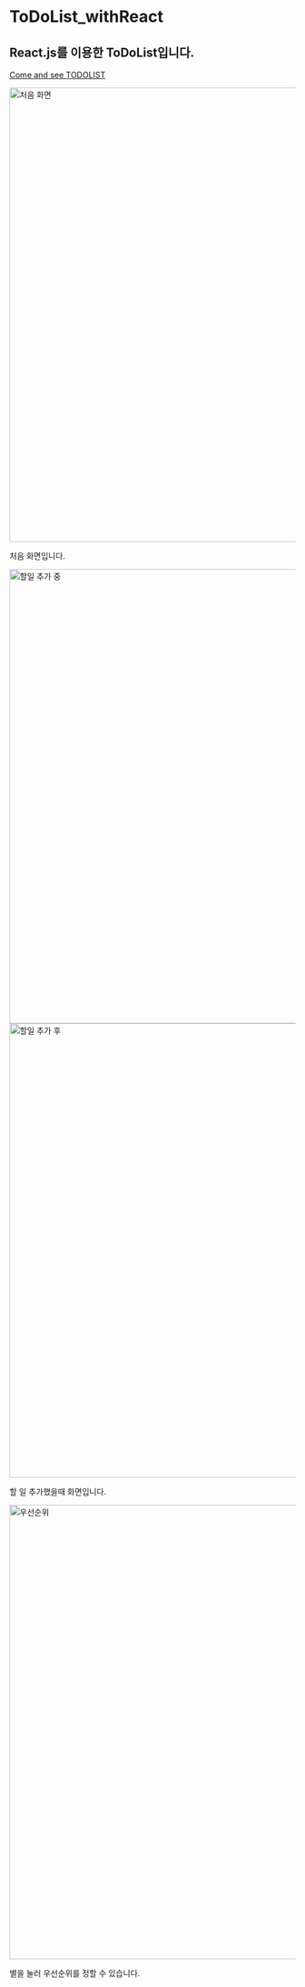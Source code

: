 # ToDoList_withReact

## React.js를 이용한 ToDoList입니다.

<a href ="https://makeyourtodos.netlify.app/">Come and see TODOLIST</a>

<img width="800" alt="처음 화면" src="https://github.com/goodbyebada/ToDoList_withReact/assets/90432681/e56725d7-6bfb-47fe-b111-157a92c03a76">
<p>처음 화면입니다.</p>

<img width="800" alt="할일 추가 중" src="https://github.com/goodbyebada/ToDoList_withReact/assets/90432681/053fae86-c9d6-4b27-b847-2f6fcbd7fa80">
<img width="800" alt="할일 추가 후 " src="https://github.com/goodbyebada/ToDoList_withReact/assets/90432681/cf1a30f9-d0b5-4ee4-83da-a5068478f499">
<p>할 일 추가했을때 화면입니다.</p>

<img width="800" alt="우선순위" src="https://github.com/goodbyebada/ToDoList_withReact/assets/90432681/b2a1a597-0b71-4070-bb1a-746616199b91">
<p>별을 눌러 우선순위를 정할 수 있습니다.</p>
